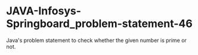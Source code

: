 # JAVA-Infosys-Springboard_problem-statement-46
Java's problem statement to check whether the given number is prime or not.
